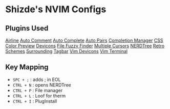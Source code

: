 # Shizde's NVIM Configs

## Plugins Used
[Airline](https://github.com/vim-airline/vim-airline)
[Auto Comment](https://github.com/tpope/vim-commentary)
[Auto Complete](https://github.com/neoclide/coc.nvim)
[Auto Pairs](https://github.com/jiangmiao/auto-pairs)
[Completion Manager](https://github.com/ncm2/ncm2)
[CSS Color Preview](https://github.com/ap/vim-css-color)
[Devicons](https://github.com/ryanoasis/vim-devicons)
[File Fuzzy Finder](https://github.com/junegunn/fzf)
[Multiple Cursors](https://github.com/terryma/vim-multiple-cursors)
[NERDTree](https://github.com/preservim/nerdtree)
[Retro Schemes](https://github.com/rafi/awesome-vim-color-schemes)
[Surrounding](https://github.com/tpope/vim-surround)
[Tagbar](https://github.com/preservim/tagbar)
[Vim Devicons](https://github.com/vim-scripts/vim-webdevicons)
[Vim Terminal](https://github.com/tc50cal/vim-terminal)

## Key Mapping
+ ```SPC + ;```  : adds ; in EOL
+ ```CTRL + N``` : opens NERDTree
+ ```CTRL + P``` : File manager
+ ```CTRL + L``` : Loof for therm
+ ```CTRL + I``` : PlugInstall
